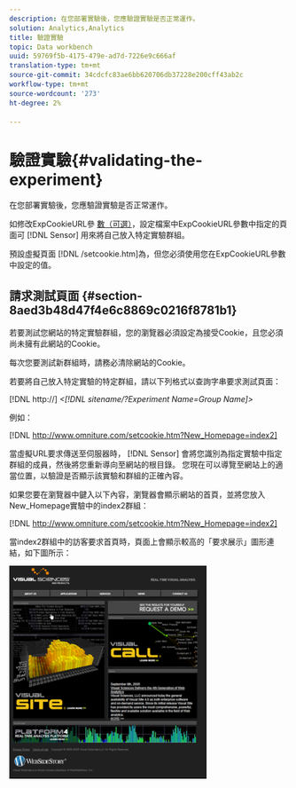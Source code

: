 ```yaml
---
description: 在您部署實驗後，您應驗證實驗是否正常運作。
solution: Analytics,Analytics
title: 驗證實驗
topic: Data workbench
uuid: 59769f5b-4175-479e-ad7d-7226e9c666af
translation-type: tm+mt
source-git-commit: 34cdcfc83ae6bb620706db37228e200cff43ab2c
workflow-type: tm+mt
source-wordcount: '273'
ht-degree: 2%

---
```



# 驗證實驗{#validating-the-experiment}

在您部署實驗後，您應驗證實驗是否正常運作。

如修改ExpCookieURL參 [數（可選）](../../home/c-undst-ctrld-exp/t-en-ctrld-exp/c-mod-expckurl-prm.md#concept-215bf86bab4e4ec0b0cc803ec48a8fcf)，設定檔案中ExpCookieURL參數中指定的頁面可 [!DNL Sensor] 用來將自己放入特定實驗群組。

預設虛擬頁面 [!DNL /setcookie.htm]為，但您必須使用您在ExpCookieURL參數中設定的值。

## 請求測試頁面 {#section-8aed3b48d47f4e6c8869c0216f8781b1}

若要測試您網站的特定實驗群組，您的瀏覽器必須設定為接受Cookie，且您必須尚未擁有此網站的Cookie。

每次您要測試新群組時，請務必清除網站的Cookie。

若要將自己放入特定實驗的特定群組，請以下列格式以查詢字串要求測試頁面：

[!DNL http://] *&lt;[!DNL sitename/?Experiment Name=Group Name]>*

例如：

[!DNL http://www.omniture.com/setcookie.htm?New_Homepage=index2]

當虛擬URL要求傳送至伺服器時， [!DNL Sensor] 會將您識別為指定實驗中指定群組的成員，然後將您重新導向至網站的根目錄。 您現在可以導覽至網站上的適當位置，以驗證是否顯示該實驗和群組的正確內容。

如果您要在瀏覽器中鍵入以下內容，瀏覽器會顯示網站的首頁，並將您放入New_Homepage實驗中的index2群組：

[!DNL http://www.omniture.com/setcookie.htm?New_Homepage=index2]

當index2群組中的訪客要求首頁時，頁面上會顯示較高的「要求展示」圖形連結，如下圖所示：

![](assets/TestPage.png)


